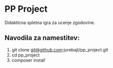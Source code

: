 PP Project
==========

Didakticna spletna igra za ucenje zgodovine.

Navodila za namestitev:
-----------------------

1. git clone git@github.com:jurebajt/pp_project.git
2. cd pp_project
3. composer install